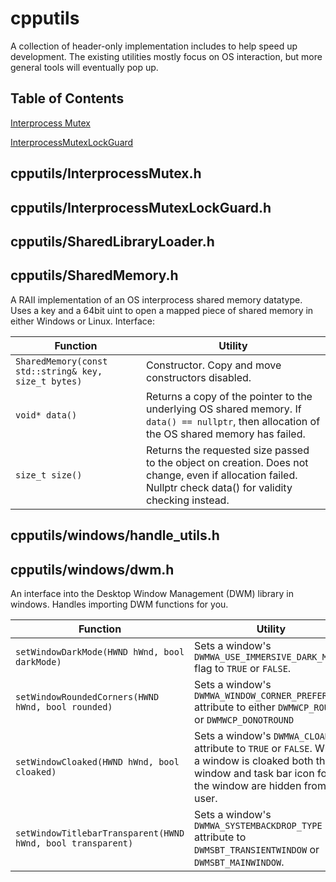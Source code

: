 # cpputils

A collection of header-only implementation includes to help speed up development. The existing utilities mostly focus on OS interaction, but more general tools will eventually pop up.

## Table of Contents

[Interprocess Mutex](#cpputilsinterprocessmutexh)

[InterprocessMutexLockGuard](#cpputilsinterprocessmutexlockguardh)

## cpputils/InterprocessMutex.h

## cpputils/InterprocessMutexLockGuard.h

## cpputils/SharedLibraryLoader.h

## cpputils/SharedMemory.h

A RAII implementation of an OS interprocess shared memory datatype. Uses a key and a 64bit uint to open a mapped piece of shared memory in either Windows or Linux. Interface:

| Function                                                 | Utility                                                                                                                                                      |
|----------------------------------------------------------|--------------------------------------------------------------------------------------------------------------------------------------------------------------|
| ```SharedMemory(const std::string& key, size_t bytes)``` | Constructor. Copy and move constructors disabled.                                                                                                            |
| ```void* data()```                                       | Returns a copy of the pointer to the underlying OS shared memory. If ```data() == nullptr```, then allocation of the OS shared memory has failed.            |
| ```size_t size()```                                      | Returns the requested size passed to the object on creation. Does not change, even if allocation failed. Nullptr check data() for validity checking instead. |

## cpputils/windows/handle_utils.h

## cpputils/windows/dwm.h

An interface into the Desktop Window Management (DWM) library in windows. Handles importing DWM functions for you.

| Function                                                        | Utility                                                                                                                                                                       |
| --------------------------------------------------------------- | ----------------------------------------------------------------------------------------------------------------------------------------------------------------------------- |
| ```setWindowDarkMode(HWND hWnd, bool darkMode)```               | Sets a window's ```DWMWA_USE_IMMERSIVE_DARK_MODE``` flag to ```TRUE``` or ```FALSE```.                                                                                        |
| ```setWindowRoundedCorners(HWND hWnd, bool rounded)```          | Sets a window's ```DWMWA_WINDOW_CORNER_PREFERENCE``` attribute to either ```DWMWCP_ROUND``` or ```DWMWCP_DONOTROUND```                                                        |
| ```setWindowCloaked(HWND hWnd, bool cloaked)```                 | Sets a window's ```DWMWA_CLOAK``` attribute to ```TRUE``` or ```FALSE```. When a window is cloaked both the window and task bar icon for the window are hidden from the user. |
| ```setWindowTitlebarTransparent(HWND hWnd, bool transparent)``` | Sets a window's ```DWMWA_SYSTEMBACKDROP_TYPE``` attribute to ```DWMSBT_TRANSIENTWINDOW``` or ```DWMSBT_MAINWINDOW```.                                                         |
